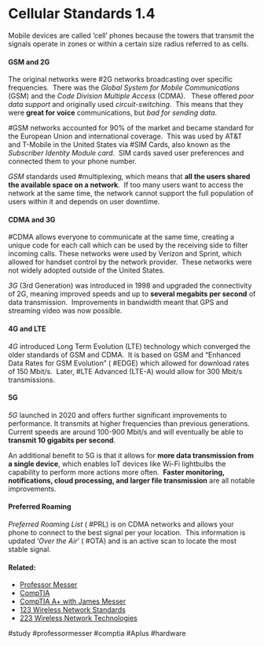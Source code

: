 # Cellular Standards 1.4

Mobile devices are called ‘cell’ phones because the towers that transmit the signals operate in zones or within a certain size radius referred to as cells.

#### GSM and 2G

The original networks were #2G networks broadcasting over specific frequencies.  There was the *Global System for Mobile Communications* (GSM) and the *Code Division Multiple Access* (CDMA).   These offered *poor data support* and originally used *circuit-switching*.  This means that they were **great for voice** communications, but *bad for sending data*. 

#GSM networks accounted for 90% of the market and became standard for the European Union and international coverage.  This was used by AT&T and T-Mobile in the United States via #SIM Cards, also known as the *Subscriber Identity Module card*.  SIM cards saved user preferences and connected them to your phone number.

*GSM* standards used #multiplexing, which means that **all the users shared the available space on a network**.  If too many users want to access the network at the same time, the network cannot support the full population of users within it and depends on user downtime. 

#### CDMA and 3G 

#CDMA allows everyone to communicate at the same time, creating a unique code for each call which can be used by the receiving side to filter incoming calls. These networks were used by Verizon and Sprint, which allowed for handset control by the network provider.  These networks were not widely adopted outside of the United States. 

*3G* (3rd Generation) was introduced in 1998 and upgraded the connectivity of 2G, meaning improved speeds and up to **several megabits per second** of data transmission.  Improvements in bandwidth meant that GPS and streaming video was now possible. 

#### 4G and LTE

*4G* introduced Long Term Evolution (LTE) technology which converged the older standards of GSM and CDMA.  It is based on GSM and “Enhanced Data Rates for GSM Evolution” ( #EDGE) which allowed for download rates of 150 Mbit/s.  Later, #LTE Advanced (LTE-A) would allow for 300 Mbit/s transmissions. 

#### 5G 

*5G* launched in 2020 and offers further significant improvements to performance. It transmits at higher frequencies than previous generations. Current speeds are around 100-900 Mbit/s and will eventually be able to **transmit 10 gigabits per second**. 

An additional benefit to 5G is that it allows for **more data transmission from a single device**, which enables IoT devices like Wi-Fi lightbulbs the capability to perform more actions more often.  **Faster monitoring, notifications, cloud processing, and larger file transmission** are all notable improvements. 

#### Preferred Roaming

*Preferred Roaming List* ( #PRL) is on CDMA networks and allows your phone to connect to the best signal per your location.  This information is updated ‘*Over the Air*’ ( #OTA) and is an active scan to locate the most stable signal.


#### Related:

- [Professor Messer](https://www.professormesser.com/free-a-plus-training/220-1101/220-1101-video/220-1101-cellular-standards/ "Professor Messer A+ Guide")
- [CompTIA](https://www.comptia.org/ "CompTIA Homepage")
- [CompTIA A+ with James Messer](CompTIA%20A+%20with%20James%20Messer.md)
- [123 Wireless Network Standards](123%20Wireless%20Network%20Standards.md)
- [223 Wireless Network Technologies](223%20Wireless%20Network%20Technologies.md)

#study #professormesser #comptia #Aplus #hardware 